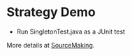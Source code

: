 # Strategy Demo

* Run SingletonTest.java as a JUnit test

More details at [SourceMaking](https://sourcemaking.com/design_patterns/singleton).
